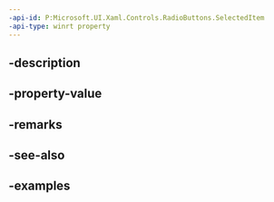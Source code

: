 ```yaml
---
-api-id: P:Microsoft.UI.Xaml.Controls.RadioButtons.SelectedItem
-api-type: winrt property
---
```


## -description

## -property-value

## -remarks

## -see-also

## -examples

